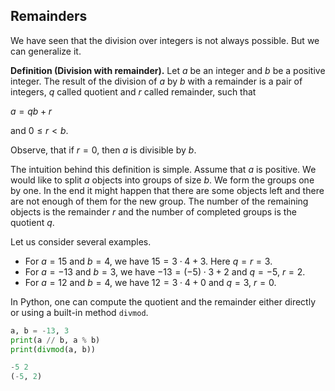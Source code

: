 ## Remainders
We have seen that the division over integers is not always possible. But we can generalize it. 

__Definition (Division with remainder).__ Let $a$ be an integer and $b$ be a positive integer. The result of the division of $a$ by $b$ with a remainder is a pair of integers, $q$ called quotient and $r$ called remainder, such that 

$a = qb + r$

and $0 \leq r < b$.

Observe, that if $r = 0$, then $a$ is divisible by $b$.

The intuition behind this definition is simple. Assume that $a$ is positive. We would like to split $a$ objects into groups of size $b$. We form the groups one by one. In the end it might happen that there are some objects left and there are not enough of them for the new group. The number of the remaining objects is the remainder $r$ and the number of completed groups is the quotient $q$. 

Let us consider several examples.

* For $a = 15$ and $b = 4$, we have $15 = 3 \cdot 4 + 3$. Here $q = r = 3$.
* For $a = -13$ and $b = 3$, we have $-13 = (-5) \cdot 3 + 2$ and $q = -5$, $r = 2$.
* For $a = 12$ and $b = 4$, we have $12 = 3 \cdot 4 + 0$ and $q = 3$, $r = 0$.

In Python, one can compute the quotient and the remainder either directly or using a built-in method `divmod`.

```python
a, b = -13, 3
print(a // b, a % b)
print(divmod(a, b))
```

```python
-5 2
(-5, 2)
```
